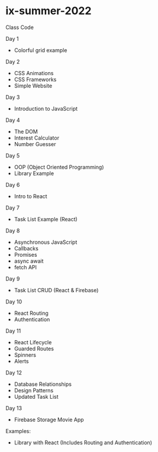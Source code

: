 # ix-summer-2022
Class Code

Day 1
* Colorful grid example

Day 2
* CSS Animations
* CSS Frameworks
* Simple Website

Day 3
* Introduction to JavaScript

Day 4
* The DOM
* Interest Calculator
* Number Guesser

Day 5
* OOP (Object Oriented Programming)
* Library Example

Day 6
* Intro to React

Day 7
* Task List Example (React)

Day 8
* Asynchronous JavaScript
* Callbacks
* Promises
* async await
* fetch API

Day 9
* Task List CRUD (React & Firebase)

Day 10
* React Routing
* Authentication

Day 11
* React Lifecycle
* Guarded Routes
* Spinners
* Alerts

Day 12
* Database Relationships
* Design Patterns
* Updated Task List

Day 13
* Firebase Storage Movie App

Examples: 
* Library with React (Includes Routing and Authentication)